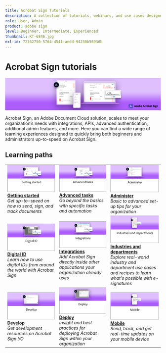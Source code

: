 ```yaml
---
title: Acrobat Sign Tutorials
description: A collection of tutorials, webinars, and use cases designed to quickly bring both beginners and administrators up-to-speed on Acrobat Sign
role: User, Admin
product: adobe sign
level: Beginner, Intermediate, Experienced
thumbnail: KT-6846.jpg
exl-id: 72762750-5764-4541-aedd-94230b56936b
---
```

# Acrobat Sign tutorials

![Acrobat Sign Hero Image](assets/Hero_Sign.jpg)

Acrobat Sign, an Adobe Document Cloud solution, scales to meet your organization’s needs with integrations, APIs, advanced authentication, additional admin features, and more. Here you can find a wide range of learning experiences designed to quickly bring both beginners and administrators up-to-speed on Acrobat Sign.

## Learning paths

<table style="table-layout:fixed">
<tr>
  <td>
    <a href="sign-beginner-tutorials/beginner-users-overview.md">
      <img alt="Getting started" src="assets/AS_Title_Getting-Started.png" />
    </a>
    <div>
    <a href="sign-beginner-tutorials/beginner-users-overview.md"><strong>Getting started</strong></a>
    </div>
    <em>Get up-to-speed on how to send, sign, and track documents</em>
    <br>
  </td>
  <td>
    <a href="sign-advanced-users/advanced-users-overview.md">
      <img alt="Advanced tasks" src="assets/AS_Title_Advanced.png" />
    </a>
    <div>
    <a href="sign-advanced-users/advanced-users-overview.md"><strong>Advanced tasks</strong></a>
    </div>
    <em>Go beyond the basics with specific tasks and automation</em>
    <br>
  </td>  
  <td>
    <a href="admin/intro-admin-overview.md">
      <img alt="Administer" src="assets/AS_Title_Administer.png" />
    </a>
    <div>
    <a href="admin/intro-admin-overview.md"><strong>Administer</strong></a>
    </div>
    <em>Basic to advanced set-up tips for your organization</em>
    <br>
  </td>
</tr>
<tr>
  <td>
    <a href="digitalid/digitalid-overview.md">
      <img alt="Digital ID" src="assets/AS_Title_DigitalID.png" />
    </a>
    <div>
    <a href="digitalid/digitalid-overview.md"><strong>Digital ID</strong></a>
    </div>
    <em>Learn how to use digital IDs from around the world with Acrobat Sign</em>
    <br>
  </td>
  <td>
    <a href="integrations/integrations-overview.md">
      <img alt="Integrations" src="assets/AS_Title_Integrate.png" />
    </a>
    <div>
    <a href="integrations/integrations-overview.md"><strong>Integrations</strong></a>
    </div>
    <em>Add Acrobat Sign directly inside other applications your organization already uses</em>
    <br>
  </td>
  <td>
    <a href="sign-usecase/expand-inspire-overview.md">
      <img alt="Industries and departments" src="assets/AS_Title_Industry.png" />
    </a>
    <div>
    <a href="sign-usecase/expand-inspire-overview.md"><strong>Industries and departments</strong></a>
    </div>
    <em>Explore real-world industry and department use cases and recipes to learn what's possible with e-signatures</em>
    <br>
  </td>
</tr>
<tr>
  <td>
    <a href="develop/develop-overview.md">
      <img alt="Develop" src="assets/AS_Title_Develop.png" />
    </a>
    <div>
    <a href="develop/develop-overview.md"><strong>Develop</strong></a>
    </div>
    <em>Get development resources on Acrobat Sign I/O</em>
    <br>
  </td>
   <td>
    <a href="deploy-overview.md">
      <img alt="Deploy" src="assets/AS_Title_Deploy.png" />
    </a>
    <div>
    <a href="deploy-overview.md"><strong>Deploy</strong></a>
    </div>
    <em>Insight and best practices for deploying Acrobat Sign within your organization</em>
    <br>
  </td>
  <td>
    <a href="mobile/mobile-overview.md">
      <img alt="Mobile" src="assets/AS_Title_Mobile.png" />
    </a>
    <div>
    <a href="mobile/mobile-overview.md"><strong>Mobile</strong></a>
    </div>
    <em>Send, track, and get real-time updates on your mobile device</em>
    <br>
  </td>  
</tr>
</table>
